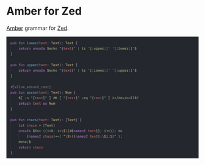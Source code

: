 # Amber for Zed

[Amber](https://amber-lang.com) grammar for [Zed](https://zed.dev/).

![Screenshot of the grammar](assets/screenshot.png)
